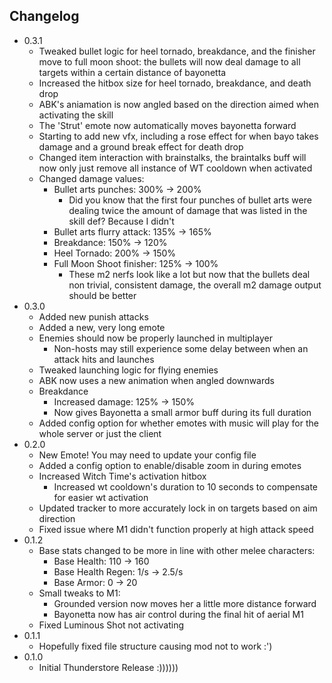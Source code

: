 ## Changelog
- 0.3.1
    - Tweaked bullet logic for heel tornado, breakdance, and the finisher move to full moon shoot: the bullets will now deal damage to all targets within a certain distance of bayonetta
    - Increased the hitbox size for heel tornado, breakdance, and death drop
    - ABK's aniamation is now angled based on the direction aimed when activating the skill
    - The 'Strut' emote now automatically moves bayonetta forward
    - Starting to add new vfx, including a rose effect for when bayo takes damage and a ground break effect for death drop
    - Changed item interaction with brainstalks, the braintalks buff will now only just remove all instance of WT cooldown when activated
    - Changed damage values:
        - Bullet arts punches: 300% -> 200%
            - Did you know that the first four punches of bullet arts were dealing twice the amount of damage that was listed in the skill def? Because I didn't
        - Bullet arts flurry attack: 135% -> 165%
        - Breakdance: 150% -> 120%
        - Heel Tornado: 200% -> 150%
        - Full Moon Shoot finisher: 125% -> 100%
            - These m2 nerfs look like a lot but now that the bullets deal non trivial, consistent damage, the overall m2 damage output should be better
- 0.3.0
    - Added new punish attacks
    - Added a new, very long emote
    - Enemies should now be properly launched in multiplayer
        - Non-hosts may still experience some delay between when an attack hits and launches
    - Tweaked launching logic for flying enemies
    - ABK now uses a new animation when angled downwards
    - Breakdance
        - Increased damage: 125% -> 150%
        - Now gives Bayonetta a small armor buff during its full duration
    - Added config option for whether emotes with music will play for the whole server or just the client
- 0.2.0
    - New Emote! You may need to update your config file
    - Added a config option to enable/disable zoom in during emotes
    - Increased Witch Time's activation hitbox
        - Increased wt cooldown's duration to 10 seconds to compensate for easier wt activation
    - Updated tracker to more accurately lock in on targets based on aim direction
    - Fixed issue where M1 didn't function properly at high attack speed
- 0.1.2
    - Base stats changed to be more in line with other melee characters:
        - Base Health: 110 -> 160
        - Base Health Regen: 1/s -> 2.5/s
        - Base Armor: 0 -> 20
    - Small tweaks to M1:
        - Grounded version now moves her a little more distance forward
        - Bayonetta now has air control during the final hit of aerial M1
    - Fixed Luminous Shot not activating
- 0.1.1
    - Hopefully fixed file structure causing mod not to work :')   
- 0.1.0
    - Initial Thunderstore Release :))))))